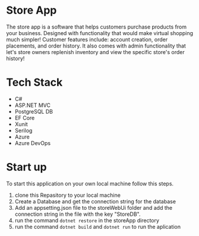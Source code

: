 # Store App
The store app is a software that helps customers purchase products from your business. Designed with functionality that would make virtual shopping much simpler! Customer features include: account creation, order placements, and order history. It also comes with admin functionality that let's store owners replenish inventory and view the specific store's order history!

# Tech Stack
  - C#
  - ASP.NET MVC
  - PostgreSQL DB
  - EF Core
  - Xunit
  - Serilog
  - Azure
  - Azure DevOps

# Start up
To start this application on your own local machine follow this steps.
  1. clone this Repasitory to your local machine
  2. Create a Database and get the connection string for the database
  3. Add an appsetting.json file to the storeWebUi folder and add the connection string in the file with the key "StoreDB".
  4. run the command `dotnet restore` in the storeApp directory
  5. run the command `dotnet build` and `dotnet run` to run the aplication
